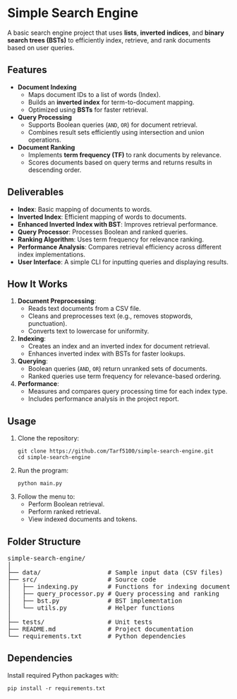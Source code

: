 <h1>Simple Search Engine</h1>
<p>
    A basic search engine project that uses <strong>lists</strong>, <strong>inverted indices</strong>, 
    and <strong>binary search trees (BSTs)</strong> to efficiently index, retrieve, and rank documents 
    based on user queries.
</p>

<h2>Features</h2>
<ul>
    <li><strong>Document Indexing</strong>
        <ul>
            <li>Maps document IDs to a list of words (Index).</li>
            <li>Builds an <strong>inverted index</strong> for term-to-document mapping.</li>
            <li>Optimized using <strong>BSTs</strong> for faster retrieval.</li>
        </ul>
    </li>
    <li><strong>Query Processing</strong>
        <ul>
            <li>Supports Boolean queries (<code>AND</code>, <code>OR</code>) for document retrieval.</li>
            <li>Combines result sets efficiently using intersection and union operations.</li>
        </ul>
    </li>
    <li><strong>Document Ranking</strong>
        <ul>
            <li>Implements <strong>term frequency (TF)</strong> to rank documents by relevance.</li>
            <li>Scores documents based on query terms and returns results in descending order.</li>
        </ul>
    </li>
</ul>

<h2>Deliverables</h2>
<ul>
    <li><strong>Index</strong>: Basic mapping of documents to words.</li>
    <li><strong>Inverted Index</strong>: Efficient mapping of words to documents.</li>
    <li><strong>Enhanced Inverted Index with BST</strong>: Improves retrieval performance.</li>
    <li><strong>Query Processor</strong>: Processes Boolean and ranked queries.</li>
    <li><strong>Ranking Algorithm</strong>: Uses term frequency for relevance ranking.</li>
    <li><strong>Performance Analysis</strong>: Compares retrieval efficiency across different index implementations.</li>
    <li><strong>User Interface</strong>: A simple CLI for inputting queries and displaying results.</li>
</ul>

<h2>How It Works</h2>
<ol>
    <li><strong>Document Preprocessing</strong>:
        <ul>
            <li>Reads text documents from a CSV file.</li>
            <li>Cleans and preprocesses text (e.g., removes stopwords, punctuation).</li>
            <li>Converts text to lowercase for uniformity.</li>
        </ul>
    </li>
    <li><strong>Indexing</strong>:
        <ul>
            <li>Creates an index and an inverted index for document retrieval.</li>
            <li>Enhances inverted index with BSTs for faster lookups.</li>
        </ul>
    </li>
    <li><strong>Querying</strong>:
        <ul>
            <li>Boolean queries (<code>AND</code>, <code>OR</code>) return unranked sets of documents.</li>
            <li>Ranked queries use term frequency for relevance-based ordering.</li>
        </ul>
    </li>
    <li><strong>Performance</strong>:
        <ul>
            <li>Measures and compares query processing time for each index type.</li>
            <li>Includes performance analysis in the project report.</li>
        </ul>
    </li>
</ol>

<h2>Usage</h2>
<ol>
    <li>Clone the repository:
        <pre><code>git clone https://github.com/Tarf5100/simple-search-engine.git
cd simple-search-engine</code></pre>
    </li>
    <li>Run the program:
        <pre><code>python main.py</code></pre>
    </li>
    <li>Follow the menu to:
        <ul>
            <li>Perform Boolean retrieval.</li>
            <li>Perform ranked retrieval.</li>
            <li>View indexed documents and tokens.</li>
        </ul>
    </li>
</ol>

<h2>Folder Structure</h2>
<pre>
simple-search-engine/
│
├── data/                  # Sample input data (CSV files)
├── src/                   # Source code
│   ├── indexing.py        # Functions for indexing documents
│   ├── query_processor.py # Query processing and ranking
│   ├── bst.py             # BST implementation
│   └── utils.py           # Helper functions
│
├── tests/                 # Unit tests
├── README.md              # Project documentation
└── requirements.txt       # Python dependencies
</pre>

<h2>Dependencies</h2>
<p>Install required Python packages with:</p>
<pre><code>pip install -r requirements.txt</code></pre>
